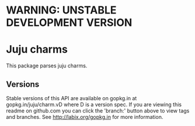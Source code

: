 # WARNING: UNSTABLE DEVELOPMENT VERSION

Juju charms
===========

This package parses juju charms.

## Versions

Stable versions of this API are available on gopkg.in at
gopkg.in/juju/charm.vD where D is a version spec.  If you are viewing this
readme on github.com you can click the 'branch:' button above to view tags
and branches.  See http://labix.org/gopkg.in for more information.
